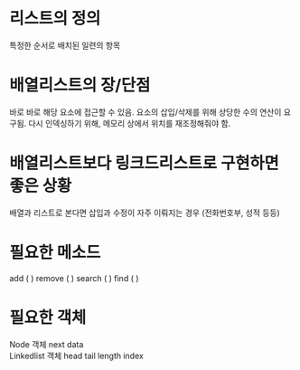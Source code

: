 # 리스트의 정의 


특정한 순서로 배치된 일련의 항목 
 

# 배열리스트의 장/단점 
 

바로 바로 해당 요소에 접근할 수 있음. 
요소의 삽입/삭제를 위해 상당한 수의 연산이 요구됨. 다시 인덱싱하기 위해, 메모리 상에서 위치를 재조정해줘야 함. 
 

# 배열리스트보다 링크드리스트로 구현하면 좋은 상황 
 

배열과 리스트로 본다면 삽입과 수정이 자주 이뤄지는 경우 (전화번호부, 성적 등등) 
 

# 필요한 메소드 


add ( )
remove ( )
search ( ) 
find ( )
 

# 필요한 객체 


Node 객체 
next 
data  
Linkedlist 객체
head 
tail 
length
index